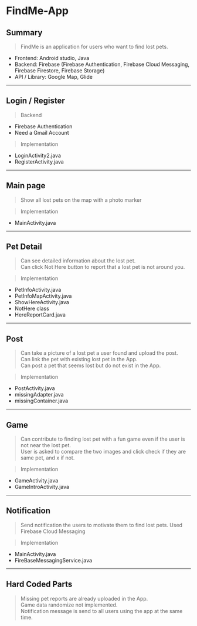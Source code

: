 # FindMe-App

## Summary
> FindMe is an application for users who want to find lost pets.
+ Frontend: Android studio, Java
+ Backend: Firebase (Firebase Authentication, Firebase Cloud Messaging, Firebase Firestore, Firebase Storage)
+ API / Library: Google Map, Glide

--------------------------------------------

## Login / Register

> Backend
  + Firebase Authentication
  + Need a Gmail Account

> Implementation
  + LoginActivity2.java
  + RegisterActivity.java

--------------------------------------------

## Main page

> Show all lost pets on the map with a photo marker

> Implementation
  + MainActivity.java

--------------------------------------------

## Pet Detail

> Can see detailed information about the lost pet.  
> Can click Not Here button to report that a lost pet is not around you.  

> Implementation
  + PetInfoActivity.java
  + PetInfoMapActivity.java
  + ShowHereActivity.java
  + NotHere class
  + HereReportCard.java

--------------------------------------------

## Post

> Can take a picture of a lost pet a user found and upload the post.  
> Can link the pet with existing lost pet in the App.  
> Can post a pet that seems lost but do not exist in the App.  

> Implementation
  + PostActivity.java
  + missingAdapter.java
  + missingContainer.java

--------------------------------------------

## Game

> Can contribute to finding lost pet with a fun game even if the user is not near the lost pet.  
> User is asked to compare the two images and click check if they are same pet, and x if not.

> Implementation
  + GameActivity.java
  + GameIntroActivity.java

--------------------------------------------

## Notification

> Send notification the users to motivate them to find lost pets.
> Used Firebase Cloud Messaging

> Implementation
  + MainActivity.java
  + FireBaseMessagingService.java

--------------------------------------------

## Hard Coded Parts

> Missing pet reports are already uploaded in the App.  
> Game data randomize not implemented.  
> Notification message is send to all users using the app at the same time.  
